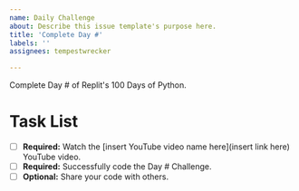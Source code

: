 ```yaml
---
name: Daily Challenge
about: Describe this issue template's purpose here.
title: 'Complete Day #'
labels: ''
assignees: tempestwrecker

---
```


Complete Day # of Replit's 100 Days of Python. 

# Task List 
- [ ] **Required:** Watch the [insert YouTube video name here](insert link here) YouTube video. 
- [ ] **Required:** Successfully code the Day # Challenge. 
- [ ] **Optional:** Share your code with others.

